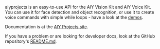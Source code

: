 aiyprojects is an easy-to-use API for the AIY Vision Kit and
AIY Voice Kit.
You can use it for face detection and object recognition, or use it to create
voice commands with simple while loops - have a look at the
[demos](https://github.com/google/aiyprojects-raspbian/tree/aiyprojects/src/examples).

Documentation is at the [AIY Projects site](https://aiyprojects.withgoogle.com).

If you have a problem or are looking for developer docs, look at the
GitHub repository's
[README.md](https://github.com/google/aiyprojects-raspbian#support).
